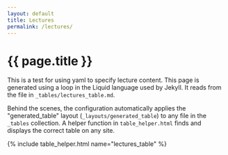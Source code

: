 ```yaml
---
layout: default
title: Lectures
permalink: /lectures/
---
```


# {{ page.title }}

This is a test for using yaml to specify lecture content. This page is generated using a loop in the Liquid language used by Jekyll. It reads from the file in `_tables/lectures_table.md`.

Behind the scenes, the configuration automatically applies the "generated_table" layout (`_layouts/generated_table`) to any file in the `_tables` collection. A helper function in `table_helper.html` finds and displays the correct table on any site.

{% include table_helper.html name="lectures_table" %}